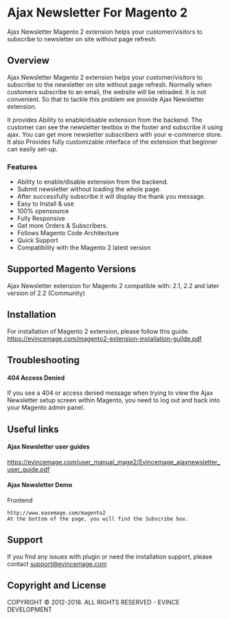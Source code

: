 # Ajax Newsletter For Magento 2
Ajax Newsletter Magento 2 extension helps your customer/visitors to subscribe to newsletter on site without page refresh.

## Overview
Ajax Newsletter Magento 2 extension helps your customer/visitors to subscribe to the newsletter on site without page refresh. Normally when customers subscribe to an email, the website will be reloaded. It is not convenient. So that to tackle this problem we provide Ajax Newsletter extension.

It provides Ability to enable/disable extension from the backend. The customer can see the newsletter textbox in the footer and subscribe it using ajax. You can get more newsletter subscribers with your e-commerce store. It also Provides fully customizable interface of the extension that beginner can easily set-up.

### Features
* Ability to enable/disable extension from the backend.
* Submit newsletter without loading the whole page.
* After successfully subscribe it will display the thank you message.
* Easy to Install & use
* 100% opensource
* Fully Responsive
* Get more Orders & Subscribers.
* Follows Magento Code Architecture
* Quick Support
* Compatibility with the Magento 2 latest version

## Supported Magento Versions
Ajax Newsletter extension for Magento 2 compatible with: 2.1, 2.2 and later version of 2.2 (Community)

## Installation
For installation of Magento 2 extension, please follow this guide.
https://evincemage.com/magento2-extension-installation-guilde.pdf

## Troubleshooting
#### 404 Access Denied
If you see a 404 or access denied message when trying to view the Ajax Newsletter setup screen within Magento, you need to log out and back into your Magento admin panel.


## Useful links
####  Ajax Newsletter user guides
https://evincemage.com/user_manual_mage2/Evincemage_ajaxnewsletter_user_guide.pdf

#### Ajax Newsletter Demo
Frontend
	
	http://www.easemage.com/magento2
	At the bottom of the page, you will find the Subscribe box.

## Support
If you find any issues with plugin or need the installation support, please contact support@evincemage.com

## Copyright and License
COPYRIGHT © 2012-2018. ALL RIGHTS RESERVED - EVINCE DEVELOPMENT